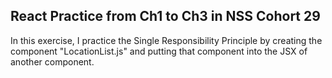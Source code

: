 ## React Practice from Ch1 to Ch3 in NSS Cohort 29

In this exercise, I practice the Single Responsibility Principle by creating the component "LocationList.js" and putting that component into the JSX of another component.

